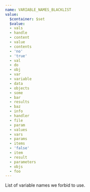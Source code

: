 ```yaml
---
name: VARIABLE_NAMES_BLACKLIST
value:
  $container: $set
  $value:
  - vals
  - handle
  - content
  - value
  - contents
  - 'no'
  - 'true'
  - val
  - do
  - obj
  - var
  - variable
  - data
  - objects
  - some
  - bar
  - results
  - baz
  - info
  - handler
  - file
  - param
  - values
  - vars
  - params
  - items
  - 'false'
  - item
  - result
  - parameters
  - objs
  - foo
---
```


List of variable names we forbid to use.